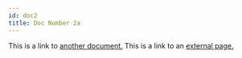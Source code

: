 ```yaml
---
id: doc2
title: Doc Number 2a
---
```


This is a link to [another document.](doc3.md) This is a link to an [external page.](http://www.example.com/)
